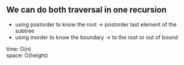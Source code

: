 ## We can do both traversal in one recursion
- using postorder to know the root -> postorder last element of the subtree
- using inorder to know the boundary -> to the root or out of bound

time: O(n)<br>
space: O(height)
